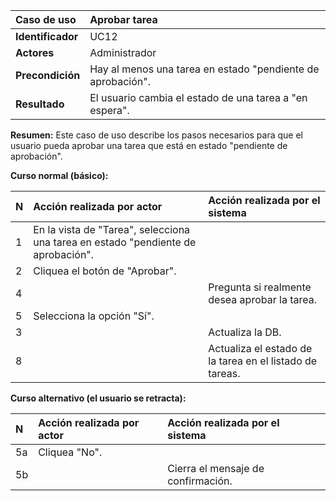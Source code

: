 | **Caso de uso**      | **Aprobar tarea** |
| :---        | :---        |
| **Identificador**      | UC12 |
| **Actores**      | Administrador |
| **Precondición**   | Hay al menos una tarea en estado "pendiente de aprobación". |
| **Resultado**   | El usuario cambia el estado de una tarea a "en espera". |

**Resumen:**
Este caso de uso describe los pasos necesarios para que el usuario pueda aprobar una tarea que está en estado "pendiente de aprobación".

**Curso normal (básico):**

| **N**      | **Acción realizada por actor** | **Acción realizada por el sistema** |
| :---        | :---        | :---        |
| 1      | En la vista de "Tarea", selecciona una tarea en estado "pendiente de aprobación". |  |
| 2      | Cliquea el botón de "Aprobar". |  |
| 4      |  | Pregunta si realmente desea aprobar la tarea. |
| 5      | Selecciona la opción "Sí". |  |
| 3      |  | Actualiza la DB. |
| 8      |  | Actualiza el estado de la tarea en el listado de tareas. |

**Curso alternativo (el usuario se retracta):**

| **N**      | **Acción realizada por actor** | **Acción realizada por el sistema** |
| :---        | :---        | :---        |
| 5a      | Cliquea "No". |  |
| 5b      |  | Cierra el mensaje de confirmación. |
